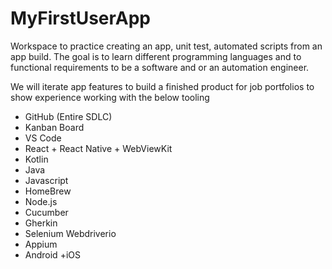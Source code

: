 # MyFirstUserApp

Workspace to practice creating an app, unit test, automated scripts from an app build.  The goal is to learn different programming languages and to functional requirements to be a software and or an automation engineer. 

We will iterate app features to build a finished product for job portfolios to show experience working with the below tooling

 - GitHub (Entire SDLC)
 - Kanban Board
 - VS Code
 - React + React Native + WebViewKit
 - Kotlin
 - Java
 - Javascript
 - HomeBrew
 - Node.js
 - Cucumber
 - Gherkin
 - Selenium Webdriverio
 - Appium
 - Android +iOS

